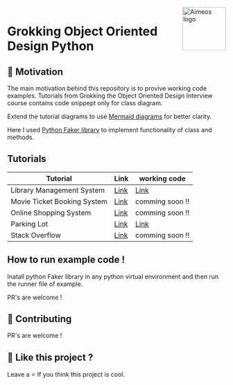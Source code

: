<a href="https://aimeos.org/">
    <img src="https://thumbs.dreamstime.com/b/object-oriented-programming-isolated-icon-simple-element-illustration-technology-concept-icons-editable-logo-sign-symbol-142287627.jpg" alt="Aimeos logo" title="Aimeos" align="right" height="100" />
</a>

# Grokking Object Oriented Design Python

## 🌻 Motivation

The main motivation behind this repository is to provive working code examples.
Tutorials from Grokking the Object Oriented Design Interview course contains code snippept only for class diagram. 

Extend the tutorial diagrams to use <a href="https://mermaid.js.org/#/">Mermaid diagrams</a>  for better clarity.

Here I used <a href="https://faker.readthedocs.io/en/master/#">Python Faker library</a> to implement functionality of class and methods. 

##  Tutorials

Tutorial | Link | working code | 
--- | --- | --- |
Library Management System | <a href="https://github.com/piyushmani/grokking-the-object-oriented-design-interview/tree/main/Library%20Management%20System">Link</a> | <a href="https://github.com/piyushmani/grokking-the-object-oriented-design-interview/tree/main/Library%20Management%20System/code">Link</a> |
Movie Ticket Booking System | <a href="https://github.com/piyushmani/grokking-the-object-oriented-design-interview/tree/main/Movie%20Ticket%20Booking%20System">Link</a> | comming soon !! |
Online Shopping System | <a href="https://github.com/piyushmani/grokking-the-object-oriented-design-interview/tree/main/Online%20Shopping%20System">Link</a> | comming soon !! |
Parking Lot | <a href="https://github.com/piyushmani/grokking-the-object-oriented-design-interview/tree/main/Parking%20Lot">Link</a> | <a href="https://github.com/piyushmani/grokking-the-object-oriented-design-interview/tree/main/Parking%20Lot/code"> Link </a> |
Stack Overflow | <a href="https://github.com/piyushmani/grokking-the-object-oriented-design-interview/tree/main/Stack%20Overflow">Link</a> | comming soon !! |

## How to run example code !
Inatall python Faker library in any python virtual environment and then run the runner file of example.

PR's are welcome !

## 💙 Contributing

PR's are welcome !


## 💖 Like this project ?

Leave a ⭐ If you think this project is cool.
